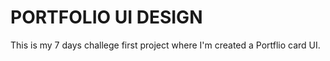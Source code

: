 # PORTFOLIO UI DESIGN
This is my 7 days challege first project where I'm created a Portflio card UI.

